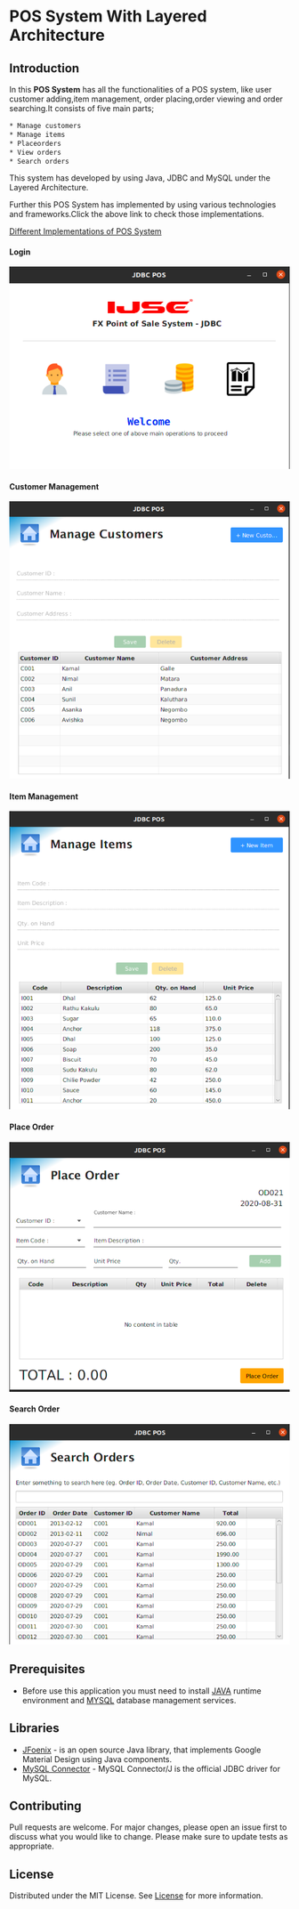 # POS System With Layered Architecture

## Introduction

In this **POS System** has all the functionalities of a POS system, like user customer adding,item management,
order placing,order viewing and order searching.It consists of five main parts;

    * Manage customers
    * Manage items
    * Placeorders
    * View orders
    * Search orders
    
This system has developed by using Java, JDBC and MySQL under the Layered Architecture.
     
Further this POS System has implemented by using various technologies and frameworks.Click the above link to check those implementations.

[Different Implementations of POS System](https://github.com/LawrenceAsanka/Point-of-Sale-System/blob/master/README.md)

#### Login

![Dashboard](screenshots/dashboard.png "Dashboard")

#### Customer Management

![Customer Mgt](screenshots/customer-management.png "Customer Management")

#### Item Management

![Item Mgt](screenshots/item-management.png "Item Management")

#### Place Order

![Place Order](screenshots/placeorder.png "Place Order")

#### Search Order

![Search Order](screenshots/search-order.png "Search-order")

## Prerequisites

* Before use this application you must need to install [JAVA](https://www.oracle.com/java/technologies/javase/javase-jdk8-downloads.html) runtime environment and 
[MYSQL](https://www.mysql.com/) database management services.

## Libraries

* [JFoenix](http://www.jfoenix.com/) - is an open source Java library, that implements Google Material Design using Java components.
* [MySQL Connector](https://dev.mysql.com/downloads/connector/j/) - MySQL Connector/J is the official JDBC driver for MySQL.

## Contributing

Pull requests are welcome. For major changes, please open an issue first to discuss what you would like to change.
Please make sure to update tests as appropriate.

## License

Distributed under the MIT License. See [License](LICENSE) for more information.
